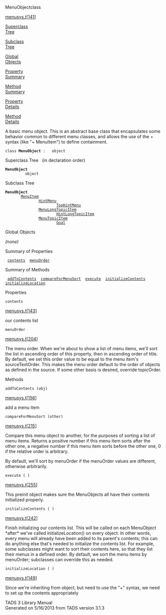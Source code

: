 <span class="title">MenuObject</span><span class="type">class</span>

[menusys.t](../file/menusys.t.html)\[[141](../source/menusys.t.html#141)\]

[Superclass  
Tree](#_SuperClassTree_)

[Subclass  
Tree](#_SubClassTree_)

[Global  
Objects](#_ObjectSummary_)

[Property  
Summary](#_PropSummary_)

[Method  
Summary](#_MethodSummary_)

[Property  
Details](#_Properties_)

[Method  
Details](#_Methods_)

<div class="fdesc">

A basic menu object. This is an abstract base class that encapsulates
some behavior common to different menu classes, and allows the use of
the + syntax (like "+ MenuItem") to define containment.

`class `**`MenuObject`**` :   object`

</div>

<span id="_SuperClassTree_"></span>

<div class="mjhd">

<span class="hdln">Superclass Tree</span>   (in declaration order)

</div>

**`MenuObject`**  
`         object`  
<span id="_SubClassTree_"></span>

<div class="mjhd">

<span class="hdln">Subclass Tree</span>  

</div>

**`MenuObject`**  
`         `[`MenuItem`](../object/MenuItem.html)  
`                 `[`HintMenu`](../object/HintMenu.html)  
`                         `[`TopHintMenu`](../object/TopHintMenu.html)  
`                 `[`MenuLongTopicItem`](../object/MenuLongTopicItem.html)  
`                         `[`HintLongTopicItem`](../object/HintLongTopicItem.html)  
`                 `[`MenuTopicItem`](../object/MenuTopicItem.html)  
`                         `[`Goal`](../object/Goal.html)  
<span id="_ObjectSummary_"></span>

<div class="mjhd">

<span class="hdln">Global Objects</span>  

</div>

*(none)* <span id="_PropSummary_"></span>

<div class="mjhd">

<span class="hdln">Summary of Properties</span>  

</div>

` `[`contents`](#contents)`  `[`menuOrder`](#menuOrder)`  `

<span id="_MethodSummary_"></span>

<div class="mjhd">

<span class="hdln">Summary of Methods</span>  

</div>

` `[`addToContents`](#addToContents)`  `[`compareForMenuSort`](#compareForMenuSort)`  `[`execute`](#execute)`  `[`initializeContents`](#initializeContents)`  `[`initializeLocation`](#initializeLocation)`  `

<span id="_Properties_"></span>

<div class="mjhd">

<span class="hdln">Properties</span>  

</div>

<span id="contents"></span>

`contents`

[menusys.t](../file/menusys.t.html)\[[143](../source/menusys.t.html#143)\]

<div class="desc">

our contents list

</div>

<span id="menuOrder"></span>

`menuOrder`

[menusys.t](../file/menusys.t.html)\[[204](../source/menusys.t.html#204)\]

<div class="desc">

The menu order. When we're about to show a list of menu items, we'll
sort the list in ascending order of this property, then in ascending
order of title. By default, we set this order value to be equal to the
menu item's sourceTextOrder. This makes the menu order default to the
order of objects as defined in the source. If some other basis is
desired, override topicOrder.

</div>

<span id="_Methods_"></span>

<div class="mjhd">

<span class="hdln">Methods</span>  

</div>

<span id="addToContents"></span>

`addToContents (obj)`

[menusys.t](../file/menusys.t.html)\[[156](../source/menusys.t.html#156)\]

<div class="desc">

add a menu item

</div>

<span id="compareForMenuSort"></span>

`compareForMenuSort (other)`

[menusys.t](../file/menusys.t.html)\[[215](../source/menusys.t.html#215)\]

<div class="desc">

Compare this menu object to another, for the purposes of sorting a list
of menu items. Returns a positive number if this menu item sorts after
the other one, a negative number if this menu item sorts before the
other one, 0 if the relative order is arbitrary.

By default, we'll sort by menuOrder if the menuOrder values are
different, otherwise arbitrarily.

</div>

<span id="execute"></span>

`execute ( )`

[menusys.t](../file/menusys.t.html)\[[255](../source/menusys.t.html#255)\]

<div class="desc">

This preinit object makes sure the MenuObjects all have their contents
initialized properly.

</div>

<span id="initializeContents"></span>

`initializeContents ( )`

[menusys.t](../file/menusys.t.html)\[[242](../source/menusys.t.html#242)\]

<div class="desc">

Finish initializing our contents list. This will be called on each
MenuObject \*after\* we've called initializeLocation() on every object.
In other words, every menu will already have been added to its parent's
contents; this can do anything else that's needed to initialize the
contents list. For example, some subclasses might want to sort their
contents here, so that they list their menus in a defined order. By
default, we sort the menu items by menuOrder; subclasses can override
this as needed.

</div>

<span id="initializeLocation"></span>

`initializeLocation ( )`

[menusys.t](../file/menusys.t.html)\[[149](../source/menusys.t.html#149)\]

<div class="desc">

Since we're inheriting from object, but need to use the "+" syntax, we
need to set up the contents appropriately

</div>

<div class="ftr">

TADS 3 Library Manual  
Generated on 5/16/2013 from TADS version 3.1.3

</div>
